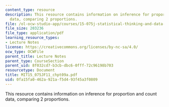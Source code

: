 ```yaml
---
content_type: resource
description: This resource contains information on inference for proportion and count
  data, comparing 2 proportions.
file: /ol-ocw-studio-app/courses/15-075j-statistical-thinking-and-data-analysis-fall-2011/0fa15fa0462a921af5d493f45a3f0809_MIT15_075JF11_chpt09a.pdf
file_size: 203236
file_type: application/pdf
learning_resource_types:
- Lecture Notes
license: https://creativecommons.org/licenses/by-nc-sa/4.0/
ocw_type: OCWFile
parent_title: Lecture Notes
parent_type: CourseSection
parent_uid: 8f032cd7-b3cb-dbc6-0fff-72c96198b703
resourcetype: Document
title: MIT15_075JF11_chpt09a.pdf
uid: 0fa15fa0-462a-921a-f5d4-93f45a3f0809
---
```

This resource contains information on inference for proportion and count data, comparing 2 proportions.